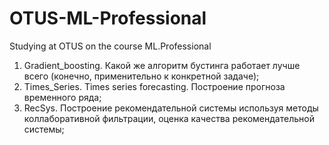 # OTUS-ML-Professional
Studying at OTUS on the course ML.Professional
1. Gradient_boosting. Какой же алгоритм бустинга работает лучше всего (конечно, применительно к конкретной задаче);
2. Times_Series. Times series forecasting. Построение прогноза временного ряда;
3. RecSys. Построение рекомендательной системы используя методы коллаборативной фильтрации, оценка качества рекомендательной системы;
